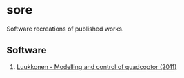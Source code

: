 # sore

Software recreations of published works.

## Software
1. [Luukkonen - Modelling and control of quadcoptor (2011)](quadcoptor)
